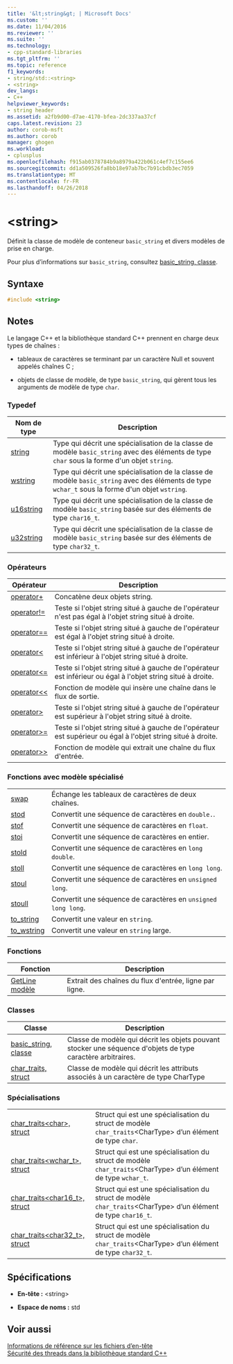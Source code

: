 ```yaml
---
title: '&lt;string&gt; | Microsoft Docs'
ms.custom: ''
ms.date: 11/04/2016
ms.reviewer: ''
ms.suite: ''
ms.technology:
- cpp-standard-libraries
ms.tgt_pltfrm: ''
ms.topic: reference
f1_keywords:
- string/std::<string>
- <string>
dev_langs:
- C++
helpviewer_keywords:
- string header
ms.assetid: a2fb9d00-d7ae-4170-bfea-2dc337aa37cf
caps.latest.revision: 23
author: corob-msft
ms.author: corob
manager: ghogen
ms.workload:
- cplusplus
ms.openlocfilehash: f915ab0378784b9a8979a422b061c4ef7c155ee6
ms.sourcegitcommit: dd1a509526fa8bb18e97ab7bc7b91cbdb3ec7059
ms.translationtype: MT
ms.contentlocale: fr-FR
ms.lasthandoff: 04/26/2018
---
```

# <a name="ltstringgt"></a>&lt;string&gt;

Définit la classe de modèle de conteneur `basic_string` et divers modèles de prise en charge.

Pour plus d’informations sur `basic_string`, consultez [basic_string, classe](../standard-library/basic-string-class.md).

## <a name="syntax"></a>Syntaxe

```cpp
#include <string>
```

## <a name="remarks"></a>Notes

Le langage C++ et la bibliothèque standard C++ prennent en charge deux types de chaînes :

- tableaux de caractères se terminant par un caractère Null et souvent appelés chaînes C ;

- objets de classe de modèle, de type `basic_string`, qui gèrent tous les arguments de modèle de type `char`.

### <a name="typedefs"></a>Typedef

|Nom de type|Description|
|-|-|
|[string](../standard-library/string-typedefs.md#string)|Type qui décrit une spécialisation de la classe de modèle `basic_string` avec des éléments de type `char` sous la forme d'un objet `string`.|
|[wstring](../standard-library/string-typedefs.md#wstring)|Type qui décrit une spécialisation de la classe de modèle `basic_string` avec des éléments de type `wchar_t` sous la forme d'un objet `wstring`.|
|[u16string](../standard-library/string-typedefs.md#u16string)|Type qui décrit une spécialisation de la classe de modèle `basic_string` basée sur des éléments de type `char16_t`.|
|[u32string](../standard-library/string-typedefs.md#u32string)|Type qui décrit une spécialisation de la classe de modèle `basic_string` basée sur des éléments de type `char32_t`.|

### <a name="operators"></a>Opérateurs

|Opérateur|Description|
|-|-|
|[operator+](../standard-library/string-operators.md#op_add)|Concatène deux objets string.|
|[operator!=](../standard-library/string-operators.md#op_neq)|Teste si l'objet string situé à gauche de l'opérateur n'est pas égal à l'objet string situé à droite.|
|[operator==](../standard-library/string-operators.md#op_eq_eq)|Teste si l'objet string situé à gauche de l'opérateur est égal à l'objet string situé à droite.|
|[operator<](../standard-library/string-operators.md#op_lt)|Teste si l'objet string situé à gauche de l'opérateur est inférieur à l'objet string situé à droite.|
|[operator<=](../standard-library/string-operators.md#op_lt_eq)|Teste si l'objet string situé à gauche de l'opérateur est inférieur ou égal à l'objet string situé à droite.|
|[operator<\<](../standard-library/string-operators.md#op_lt_lt)|Fonction de modèle qui insère une chaîne dans le flux de sortie.|
|[operator>](../standard-library/string-operators.md#op_gt)|Teste si l'objet string situé à gauche de l'opérateur est supérieur à l'objet string situé à droite.|
|[operator>=](../standard-library/string-operators.md#op_gt_eq)|Teste si l'objet string situé à gauche de l'opérateur est supérieur ou égal à l'objet string situé à droite.|
|[operator>>](../standard-library/string-operators.md#op_gt_gt)|Fonction de modèle qui extrait une chaîne du flux d'entrée.|

### <a name="specialized-template-functions"></a>Fonctions avec modèle spécialisé

|||
|-|-|
|[swap](../standard-library/string-functions.md#swap)|Échange les tableaux de caractères de deux chaînes.|
|[stod](../standard-library/string-functions.md#stod)|Convertit une séquence de caractères en `double.`.|
|[stof](../standard-library/string-functions.md#stof)|Convertit une séquence de caractères en `float`.|
|[stoi](../standard-library/string-functions.md#stoi)|Convertit une séquence de caractères en entier.|
|[stold](../standard-library/string-functions.md#stold)|Convertit une séquence de caractères en `long double`.|
|[stoll](../standard-library/string-functions.md#stoll)|Convertit une séquence de caractères en `long long`.|
|[stoul](../standard-library/string-functions.md#stoul)|Convertit une séquence de caractères en `unsigned long`.|
|[stoull](../standard-library/string-functions.md#stoull)|Convertit une séquence de caractères en `unsigned long long`.|
|[to_string](../standard-library/string-functions.md#to_string)|Convertit une valeur en `string`.|
|[to_wstring](../standard-library/string-functions.md#to_wstring)|Convertit une valeur en `string` large.|

### <a name="functions"></a>Fonctions

|Fonction|Description|
|-|-|
|[GetLine modèle](../standard-library/string-functions.md#getline)|Extrait des chaînes du flux d'entrée, ligne par ligne.|

### <a name="classes"></a>Classes

|Classe|Description|
|-|-|
|[basic_string, classe](../standard-library/basic-string-class.md)|Classe de modèle qui décrit les objets pouvant stocker une séquence d'objets de type caractère arbitraires.|
|[char_traits, struct](../standard-library/char-traits-struct.md)|Classe de modèle qui décrit les attributs associés à un caractère de type CharType|

### <a name="specializations"></a>Spécialisations

|||
|-|-|
|[char_traits\<char>, struct](../standard-library/char-traits-char-struct.md)|Struct qui est une spécialisation du struct de modèle `char_traits`\<CharType> d’un élément de type `char`.|
|[char_traits<wchar_t>, struct](../standard-library/char-traits-wchar-t-struct.md)|Struct qui est une spécialisation du struct de modèle `char_traits`\<CharType> d’un élément de type `wchar_t`.|
|[char_traits<char16_t>, struct](../standard-library/char-traits-char16-t-struct.md)|Struct qui est une spécialisation du struct de modèle `char_traits`\<CharType> d’un élément de type `char16_t`.|
|[char_traits<char32_t>, struct](../standard-library/char-traits-char32-t-struct.md)|Struct qui est une spécialisation du struct de modèle `char_traits`\<CharType> d’un élément de type `char32_t`.|

## <a name="requirements"></a>Spécifications

- **En-tête :** \<string>

- **Espace de noms :** std

## <a name="see-also"></a>Voir aussi

[Informations de référence sur les fichiers d’en-tête](../standard-library/cpp-standard-library-header-files.md)<br/>
[Sécurité des threads dans la bibliothèque standard C++](../standard-library/thread-safety-in-the-cpp-standard-library.md)<br/>
